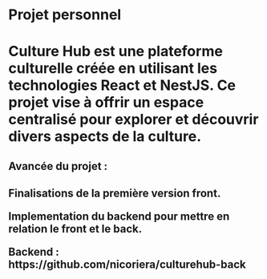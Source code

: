 <h1>Projet personnel<h1>

<p>Culture Hub est une plateforme culturelle créée en utilisant les technologies React et NestJS. Ce projet vise à offrir un espace centralisé pour explorer et découvrir divers aspects de la culture.<p>

<h2>Avancée du projet :<h2>

<p>Finalisations de la première version front.<p>
<p>Implementation du backend pour mettre en relation le front et le back.<p>

<p>Backend : https://github.com/nicoriera/culturehub-back<p>

